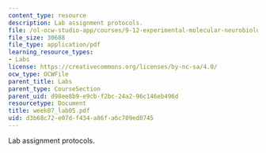 ```yaml
---
content_type: resource
description: Lab assignment protocols.
file: /ol-ocw-studio-app/courses/9-12-experimental-molecular-neurobiology-fall-2006/d3b68c72e07df434a86fa6c709ed0745_week07_lab05.pdf
file_size: 30688
file_type: application/pdf
learning_resource_types:
- Labs
license: https://creativecommons.org/licenses/by-nc-sa/4.0/
ocw_type: OCWFile
parent_title: Labs
parent_type: CourseSection
parent_uid: d98ee8b9-e9cb-f2bc-24a2-96c146eb496d
resourcetype: Document
title: week07_lab05.pdf
uid: d3b68c72-e07d-f434-a86f-a6c709ed0745
---
```

Lab assignment protocols.